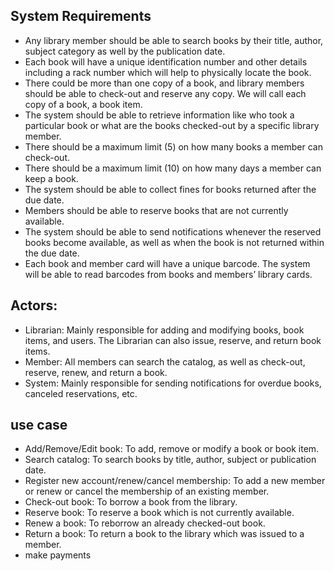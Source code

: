 ## System Requirements

* Any library member should be able to search books by their title, author, subject category as well by the publication date.
* Each book will have a unique identification number and other details including a rack number which will help to physically locate the book.
* There could be more than one copy of a book, and library members should be able to check-out and reserve any copy. We will call each copy of a book, a book item.
* The system should be able to retrieve information like who took a particular book or what are the books checked-out by a specific library member.
* There should be a maximum limit (5) on how many books a member can check-out.
* There should be a maximum limit (10) on how many days a member can keep a book.
* The system should be able to collect fines for books returned after the due date.
* Members should be able to reserve books that are not currently available.
* The system should be able to send notifications whenever the reserved books become available, as well as when the book is not returned within the due date.
* Each book and member card will have a unique barcode. The system will be able to read barcodes from books and members’ library cards.


## Actors:

* Librarian: Mainly responsible for adding and modifying books, book items, and users. The Librarian can also issue, reserve, and return book items.
* Member: All members can search the catalog, as well as check-out, reserve, renew, and return a book.
* System: Mainly responsible for sending notifications for overdue books, canceled reservations, etc.

## use case

* Add/Remove/Edit book: To add, remove or modify a book or book item.
* Search catalog: To search books by title, author, subject or publication date.
* Register new account/renew/cancel membership: To add a new member or renew or cancel the membership of an existing member.
* Check-out book: To borrow a book from the library.
* Reserve book: To reserve a book which is not currently available.
* Renew a book: To reborrow an already checked-out book.
* Return a book: To return a book to the library which was issued to a member.
* make payments  
